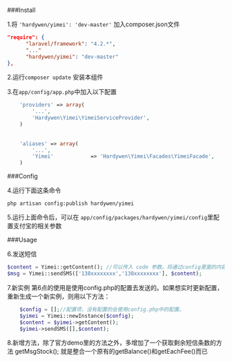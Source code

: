 
###Install

1.将 ```'hardywen/yimei': 'dev-master'``` 加入composer.json文件

```json
"require": {
	  "laravel/framework": "4.2.*",
	  "..."
	  "hardywen/yimei": "dev-master"
},

```

2.运行```composer update``` 安装本组件

3.在```app/config/app.php```中加入以下配置

```php
	'providers' => array(
	    '...',
	    'Hardywen\Yimei\YimeiServiceProvider',
	)
	
	
	'aliases' => array(
	    '...',
	    'Yimei'            => 'Hardywen\Yimei\Facades\YimeiFacade',
	)
```


###Config

4.运行下面这条命令

```php artisan config:publish hardywen/yimei```

5.运行上面命令后，可以在 ```app/config/packages/hardywen/yimei/config```里配置支付宝的相关参数 


###Usage

6.发送短信
```php
$content = Yimei::getContent(); //可以传入 code 参数。将通过config里面的内容模板渲染出来。不传code参数则会自动生成6位随机数字
$msg = Yimei::sendSMS(['138xxxxxxxx','138xxxxxxxx'], $content);
```

7.新实例
第6点的使用是使用config.php的配置去发送的。如果想实时更新配置，重新生成一个新实例，则用以下方法：
```php
	$config = [];//配置项，没有配置的会使用config.php中的配置。
	$yimei = Yimei::newInstance($config);
	$content = $yimei->getContent();
	$yimei->sendSMS([],$content);
```

8.新增方法，除了官方demo里的方法之外，多增加了一个获取剩余短信条数的方法 getMsgStock(); 就是整合一个原有的getBalance()和getEachFee()而已
